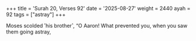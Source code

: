 +++
title = 'Surah 20, Verses 92'
date = '2025-08-27'
weight = 2440
ayah = 92
tags = ["astray"]
+++

Moses scolded ˹his brother˺, “O Aaron! What prevented you, when you saw them going astray,